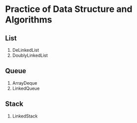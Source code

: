 # Practice of Data Structure and Algorithms 
## List 
1. DeLinkedList
2. DoublyLinkedList
## Queue
1. ArrayDeque
2. LinkedQueue
## Stack
1. LinkedStack
